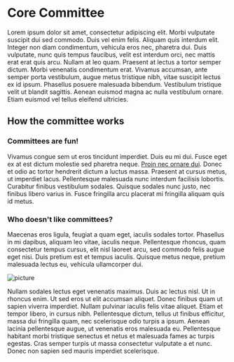 # Core Committee
Lorem ipsum dolor sit amet, consectetur adipiscing elit. Morbi vulputate suscipit dui sed commodo. Duis vel enim felis. Aliquam quis interdum elit. Integer non diam condimentum, vehicula eros nec, pharetra dui. Duis vulputate, nunc quis tempus faucibus, velit est interdum orci, nec mattis erat erat quis arcu. Nullam at leo quam. Praesent at lectus a tortor semper dictum. Morbi venenatis condimentum erat. Vivamus accumsan, ante semper porta vestibulum, augue metus tristique nibh, vitae suscipit lectus ex id ipsum. Phasellus posuere malesuada bibendum. Vestibulum tristique velit ut blandit sagittis. Aenean euismod magna ac nulla vestibulum ornare. Etiam euismod vel tellus eleifend ultricies.

## How the committee works
### Committees are fun!
Vivamus congue sem ut eros tincidunt imperdiet. Duis eu mi dui. Fusce eget ex at est dictum molestie sed pharetra neque. [Proin nec ornare dui](https://google.com). Donec et odio ac tortor hendrerit dictum a luctus massa. Praesent at cursus metus, ut imperdiet lacus. Pellentesque malesuada nunc interdum facilisis lobortis. Curabitur finibus vestibulum sodales. Quisque sodales nunc justo, nec finibus libero varius in. Fusce fringilla arcu placerat mi fringilla aliquam quis id metus.

### Who doesn't like committees?
Maecenas eros ligula, feugiat a quam eget, iaculis sodales tortor. Phasellus in mi dapibus, aliquam leo vitae, iaculis neque. Pellentesque rhoncus, quam consectetur tempus cursus, elit nisl laoreet arcu, sed commodo felis augue eget nisi. Duis pretium est et tempus iaculis. Quisque metus neque, pretium malesuada lectus eu, vehicula ullamcorper dui.

![picture](https://static.stacker.com/s3fs-public/2020-03/English%20Lab%20Puppy%20%281%29.png)

Nullam sodales lectus eget venenatis maximus. Duis ac lectus nisl. Ut in rhoncus enim. Ut sed eros ut elit accumsan aliquet. Donec finibus quam ut sapien viverra imperdiet. Nullam pulvinar iaculis felis vitae aliquet. Etiam et tempor libero, in cursus nibh. Pellentesque dictum, tellus ut finibus efficitur, massa dui fringilla quam, nec scelerisque odio turpis a ipsum. Aenean lacinia pellentesque augue, ut venenatis eros malesuada eu. Pellentesque habitant morbi tristique senectus et netus et malesuada fames ac turpis egestas. Cras semper turpis ut massa consectetur vulputate a et nunc. Donec non sapien sed mauris imperdiet scelerisque.
